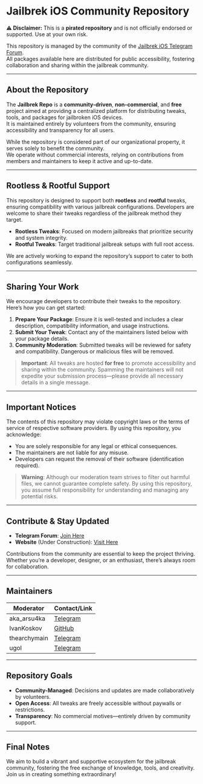 # Jailbrek iOS Community Repository

**⚠️ Disclaimer:** This is a **pirated repository** and is not officially endorsed or supported. Use at your own risk.

This repository is managed by the community of the [Jailbrek iOS Telegram Forum](https://t.me/Jailbrek_ios).  
All packages available here are distributed for public accessibility, fostering collaboration and sharing within the jailbreak community.

---

## About the Repository

The **Jailbrek Repo** is a **community-driven**, **non-commercial**, and **free** project aimed at providing a centralized platform for distributing tweaks, tools, and packages for jailbroken iOS devices.  
It is maintained entirely by volunteers from the community, ensuring accessibility and transparency for all users.

While the repository is considered part of our organizational property, it serves solely to benefit the community.  
We operate without commercial interests, relying on contributions from members and maintainers to keep it active and up-to-date.

---

## Rootless & Rootful Support

This repository is designed to support both **rootless** and **rootful** tweaks, ensuring compatibility with various jailbreak configurations. Developers are welcome to share their tweaks regardless of the jailbreak method they target.

- **Rootless Tweaks**: Focused on modern jailbreaks that prioritize security and system integrity.
- **Rootful Tweaks**: Target traditional jailbreak setups with full root access.

We are actively working to expand the repository’s support to cater to both configurations seamlessly.

---

## Sharing Your Work

We encourage developers to contribute their tweaks to the repository. Here’s how you can get started:

1. **Prepare Your Package**: Ensure it is well-tested and includes a clear description, compatibility information, and usage instructions.
2. **Submit Your Tweak**: Contact any of the maintainers listed below with your package details.
3. **Community Moderation**: Submitted tweaks will be reviewed for safety and compatibility. Dangerous or malicious files will be removed.

> **Important**: All tweaks are hosted **for free** to promote accessibility and sharing within the community. Spamming the maintainers will not expedite your submission process—please provide all necessary details in a single message.

---

## Important Notices

The contents of this repository may violate copyright laws or the terms of service of respective software providers. By using this repository, you acknowledge:

- You are solely responsible for any legal or ethical consequences.
- The maintainers are not liable for any misuse.
- Developers can request the removal of their software (identification required).

> **Warning**: Although our moderation team strives to filter out harmful files, we cannot guarantee complete safety. By using this repository, you assume full responsibility for understanding and managing any potential risks.

---

## Contribute & Stay Updated

- **Telegram Forum**: [Join Here](https://t.me/Jailbrek_ios)  
- **Website** (Under Construction): [Visit Here](https://jailbrek.github.io/repo/)

Contributions from the community are essential to keep the project thriving. Whether you’re a developer, designer, or an enthusiast, there’s always room for collaboration.

---

## Maintainers

| Moderator         | Contact/Link                             |
|-------------------|------------------------------------------|
| aka_arsu4ka       | [Telegram](https://t.me/aka_arsu4ka)    |
| IvanKoskov        | [GitHub](https://github.com/IvanKoskov) |
| thearchymain      | [Telegram](https://t.me/thearchymain)   |
| ugol              | [Telegram](https://t.me/ipabuy)         |

---

## Repository Goals

- **Community-Managed**: Decisions and updates are made collaboratively by volunteers.
- **Open Access**: All tweaks are freely accessible without paywalls or restrictions.
- **Transparency**: No commercial motives—entirely driven by community support.

---

## Final Notes

We aim to build a vibrant and supportive ecosystem for the jailbreak community, fostering the free exchange of knowledge, tools, and creativity. Join us in creating something extraordinary!











<!--

**Here are some ideas to get you started:**

🙋‍♀️ A short introduction - what is your organization all about?
🌈 Contribution guidelines - how can the community get involved?
👩‍💻 Useful resources - where can the community find your docs? Is there anything else the community should know?
🍿 Fun facts - what does your team eat for breakfast?
🧙 Remember, you can do mighty things with the power of [Markdown](https://docs.github.com/github/writing-on-github/getting-started-with-writing-and-formatting-on-github/basic-writing-and-formatting-syntax)
-->
